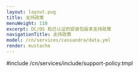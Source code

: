 ```yaml
---
layout: layout.pug
title: 支持政策
menuWeight: 110
excerpt: DC/OS 和已认证的安装包版本支持政策
navigationTitle: 支持政策
model: /cn/services/cassandra/data.yml
render: mustache
---
```


#include /cn/services/include/support-policy.tmpl
